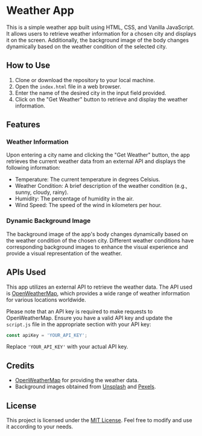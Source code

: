 # Weather App

This is a simple weather app built using HTML, CSS, and Vanilla JavaScript. It allows users to retrieve weather information for a chosen city and displays it on the screen. Additionally, the background image of the body changes dynamically based on the weather condition of the selected city.

## How to Use

1. Clone or download the repository to your local machine.
2. Open the `index.html` file in a web browser.
3. Enter the name of the desired city in the input field provided.
4. Click on the "Get Weather" button to retrieve and display the weather information.

## Features

### Weather Information
Upon entering a city name and clicking the "Get Weather" button, the app retrieves the current weather data from an external API and displays the following information:

- Temperature: The current temperature in degrees Celsius.
- Weather Condition: A brief description of the weather condition (e.g., sunny, cloudy, rainy).
- Humidity: The percentage of humidity in the air.
- Wind Speed: The speed of the wind in kilometers per hour.

### Dynamic Background Image
The background image of the app's body changes dynamically based on the weather condition of the chosen city. Different weather conditions have corresponding background images to enhance the visual experience and provide a visual representation of the weather.

## APIs Used

This app utilizes an external API to retrieve the weather data. The API used is [OpenWeatherMap](https://openweathermap.org/), which provides a wide range of weather information for various locations worldwide. 

Please note that an API key is required to make requests to OpenWeatherMap. Ensure you have a valid API key and update the `script.js` file in the appropriate section with your API key:

```javascript
const apiKey = 'YOUR_API_KEY';
```

Replace `'YOUR_API_KEY'` with your actual API key.

## Credits

- [OpenWeatherMap](https://openweathermap.org/) for providing the weather data.
- Background images obtained from [Unsplash](https://unsplash.com/) and [Pexels](https://www.pexels.com/).

## License

This project is licensed under the [MIT License](LICENSE). Feel free to modify and use it according to your needs.
